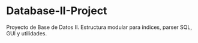 # Database-II-Project

Proyecto de Base de Datos II. Estructura modular para índices, parser SQL, GUI y utilidades.